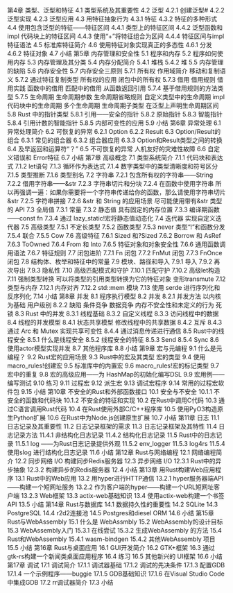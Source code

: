 第4章   类型、泛型和特征
  4.1  类型系统及其重要性
  4.2 泛型
    4.2.1  创建泛型#
    4.2.2  泛型实现
    4.2.3  泛型应用
  4.3  用特征抽象行为
    4.3.1  特征
    4.3.2  特征的多种形式
  4.4  使用包含泛型的特征——特征区间
    4.4.1  类型上的特征区间
    4.4.2  泛型函数和impl 代码块上的特征区间
    4.4.3  使用“+”将特征组合为区间
    4.4.4  特征区间与impl 特征语法
  4.5  标准库特征简介
  4.6  使用特征对象实现真正的多态性
    4.6.1  分发
    4.6.2  特征对象
  4.7 小结
第5章   内存管理和安全性
  5.1  程序和内存
  5.2  程序如何使用内存
  5.3  内存管理及其分类
  5.4  内存分配简介
    5.4.1  堆栈
    5.4.2  堆
  5.5  内存管理的缺陷
  5.6 内存安全性
  5.7 内存安全三原则
    5.7.1 所有权
      作用域简介
      移动和复制语义
    5.7.2 通过特征复制类型
      所有权的应用
      闭包中的所有权
    5.7.3 借用
      借用规则
      借用实践
        函数中的借用
        匹配中的借用
        从函数返回引用
    5.7.4 基于借用规则的方法类型
    5.7.5 生命周期
      生命周期参数
      生命周期省略规则
      自定义类型中的生命周期
      impl 代码块中的生命周期
      多个生命周期
      生命周期子类型
      在泛型上声明生命周期区间
  5.8 Rust 中的指针类型
    5.8.1 引用——安全的指针
    5.8.2 原始指针
    5.8.3 智能指针
    5.8.4 引用计数的智能指针
    5.8.5 内部可变性的应用
  5.9 小结
第6章    异常处理
  6.1  异常处理简介
  6.2  可恢复的异常
    6.2.1  Option
    6.2.2  Result
  6.3  Option/Result的组合
    6.3.1  常见的组合器
    6.3.2  组合器应用
    6.3.3  Option和Result类型之间的转换
  6.4  及早返回和运算符“？”
  6.5  不可恢复的异常
    人机友好的灾难性故障
  6.6  自定义错误和 Error特征
  6.7 小结
第7章   高级概念
  7.1  类型系统简介
    7.1.1  代码块和表达式
    7.1.2  let语句
    7.1.3  循环作为表达式
    7.1.4  数字类型中的类型清晰度和符号区分
    7.1.5  类型推断
    7.1.6  类型别名
  7.2 字符串
    7.2.1 包含所有权的字符串——String
    7.2.2 借用字符串——&str
    7.2.3 字符串切片和分块
    7.2.4 在函数中使用字符串
      所以再强调一遍：如果你需要将一个字符串传递给你的函数，那么请使用字符串切片&str
    7.2.5 字符串拼接
    7.2.6 &str 和 String 的应用场景
      尽可能使用带有&str 类型的 API
  7.3 全局值
    7.3.1 常量
    7.3.2 静态值
      具有固定的内存位置
    7.3.3 编译期函数——const fn
    7.3.4 通过 lazy_static!宏将静态值动态化
  7.4 迭代器
    实现自定义迭代器
  7.5 高级类型
    7.5.1 不定长类型
    7.5.2 函数类型
    7.5.3 never 类型“!”和函数分发
    7.5.4 联合
    7.5.5 Cow
  7.6 高级特征
    7.6.1 Sized 和?Sized
    7.6.2 Borrow 和 AsRef
    7.6.3 ToOwned
    7.6.4 From 和 Into
    7.6.5 特征对象和对象安全性
    7.6.6 通用函数调用语法
    7.6.7 特征规则
  7.7 闭包进阶
    7.7.1 Fn 闭包
    7.7.2 FnMut 闭包
    7.7.3 FnOnce 闭包
  7.8 结构体、枚举和特征中的常量
  7.9  模块、路径和导入
    7.9.1  导入
    7.9.2  再次导出
    7.9.3  隐私性
  7.10  高级匹配模式和守护
    7.10.1  匹配守护
    7.10.2  高级let构造
  7.11 强制类型转换
    可以将类型的引用类型转换为它的特征对象
    变形transmute
  7.12 类型与内存
    7.12.1 内存对齐
    7.12.2 std::mem 模块
  7.13 使用 serde 进行序列化和反序列化
  7.14 小结
第8章   并发
  8.1 程序执行模型
  8.2 并发
    8.2.1 并发方法
      以内核为基础
      用户级别
    8.2.2 缺陷
      条件竞争
      数据竞争
      内存不安全性和未定义的行为
      死锁
  8.3 Rust 中的并发
    8.3.1 线程基础
    8.3.2 自定义线程
    8.3.3 访问线程中的数据
  8.4 线程的并发模型
    8.4.1 状态共享模型
      修改线程中的共享数据
    8.4.2 互斥
    8.4.3 通过 Arc 和 Mutex 实现共享可变性
    8.4.4 通过消息传递进行通信
  8.5 Rust中的线程安全
    8.5.1  什么是线程安全
    8.5.2  线程安全的特征
    8.5.3  Send
    8.5.4  Sync
  8.6 使用actor模型实现并发
  8.7  其他程序库
  8.8 小结
第9章   宏与元编程
  9.1  什么是元编程？
  9.2 Rust宏的应用场景
  9.3 Rust中的宏及其类型
    宏的类型
  9.4 使用macro_rules!创建宏
  9.5  标准库中的内置宏
  9.6 macro_rules!宏的标记类型
  9.7  宏中的重复
  9.8  宏的高级应用——为 HashMap的初始化编写DSL
  9.9  宏用例——编写测试
  9.10 练习
  9.11  过程宏
  9.12  派生宏
  9.13  调试宏程序
  9.14  常用的过程宏软件包
  9.15 小结
第10章   不安全的Rust和外部函数接口
  10.1  安全与不安全
    10.1.1  不安全的函数和代码块
    10.1.2  不安全的特征和实现
  10.2 在Rust中调用C代码
  10.3 通过C语言调用Rust代码
  10.4 在Rust使用外部C/C++程序库
  10.5 使用PyO3构造原生Python扩展
  10.6 在Rust中为Node.js创建原生扩展
  10.7 小结
第11章   日志
  11.1  日志记录及其重要性
  11.2  日志记录框架的需求
  11.3  日志记录框架及其特性
  11.4  日志记录方法
    11.4.1  非结构化日志记录
    11.4.2  结构化日志记录
  11.5 Rust中的日志记录
    11.5.1  log  ——为Rust日志记录提供外观
    11.5.2  env_logger
    11.5.3  log4rs
    11.5.4  使用slog 进行结构化日志记录
  11.6 小结
第12章   Rust与网络编程
  12.1  网络编程简介
  12.2  同步网络 I/O
    构建同步Redis服务器
  12.3  异步网络 I/O
    12.3.1  Rust中的异步抽象
    12.3.2  构建异步的Redis服务器
  12.4 小结
第13章   用Rust构建Web应用程序
  13.1 Rust中的Web应用
  13.2 用hyper进行HTTP通信
    13.2.1  hyper服务器端API——构建一个短网址服务
    13.2.2  作为客户端的hyper——构建一个URL短网址客户端
    13.2.3  Web框架
  13.3 actix-web基础知识
  13.4 使用actix-web构建一个书签API
  13.5 小结
第14章   Rust与数据库
  14.1  数据持久性的重要性
  14.2 SQLite
  14.3 PostgreSQL
  14.4 r2d2连接池
  14.5 Postgres和diesel ORM
  14.6 小结
第15章   Rust与WebAssembly
  15.1  什么是 WebAssmbly
  15.2 WebAssembly的设计目标
  15.3 WebAssembly入门
    15.3.1  在线尝试
    15.3.2  生成WebAssembly 的方法
  15.4 Rust和WebAssembly
    15.4.1  wasm-bindgen
    15.4.2  其他WebAssembly 项目
  15.5 小结
第16章   Rust与桌面应用
  16.1 GUI开发简介
  16.2 GTK+框架
  16.3 通过gtk-rs构建一个新闻类桌面应用程序
  16.4 练习
  16.5  其他新兴的 UI框架
  16.6 小结
第17章   调试
  17.1  调试简介
    17.1.1  调试器基础
    17.1.2  调试的先决条件
    17.1.3  配置GDB
    17.1.4  一个示例程序——buggie
    17.1.5  GDB基础知识
    17.1.6  在Visual Studio Code中集成GDB
  17.2  rr调试器简介
  17.3 小结